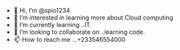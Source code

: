 - 👋 Hi, I’m @spio1234
- 👀 I’m interested in learning more about Cloud computing
- 🌱 I’m currently learning ..IT.
- 💞️ I’m looking to collaborate on ..learning code.
- 📫 How to reach me ...+233546554000

<!---
spio1234/spio1234 is a ✨ special ✨ repository because its `README.md` (this file) appears on your GitHub profile.
You can click the Preview link to take a look at your changes.
--->
